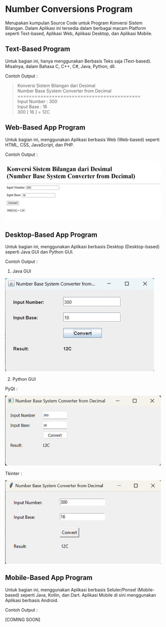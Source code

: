 # Number Conversions Program

Merupakan kumpulan Source Code untuk Program Konversi Sistem Bilangan. Dalam Aplikasi ini tersedia dalam berbagai macam Platform seperti Text-based, Aplikasi Web, Aplikasi Desktop, dan Aplikasi Mobile.

## Text-Based Program

Untuk bagian ini, hanya menggunakan Berbasis Teks saja (Text-based). Misalnya, dalam Bahasa C, C++, C#, Java, Python, dll.

Contoh Output :

> Konversi Sistem Bilangan dari Desimal\
> Number Base System Converter from Decimal\
> ===========================================\
> Input Number : 300\
> Input Base : 16\
> 300 [ 16 ] = 12C

## Web-Based App Program

Untuk bagian ini, menggunakan Aplikasi berbasis Web (Web-based) seperti HTML, CSS, JavaScript, dan PHP.

Contoh Output :

![Konversi Bilangan dengan HTML menggunakan JavaScript dan PHP](./images/konversi-bilangan-dengan-html-js-php.jpg)

## Desktop-Based App Program

Untuk bagian ini, menggunakan Aplikasi berbasis Desktop (Desktop-based) seperti Java GUI dan Python GUI.

Contoh Output :

1. Java GUI

![Konversi Bilangan dengan Java GUI](./images/konversi-bilangan-dengan-java-gui.jpg)

2. Python GUI

PyQt :

![Konversi Bilangan dengan Python GUI PyQt](./images/konversi-bilangan-dengan-python-gui-pyqt.png)

Tkinter :

![Konversi Bilangan dengan Python GUI Tkinter](./images/konversi-bilangan-dengan-python-gui-tkinter.png)

## Mobile-Based App Program

Untuk bagian ini, menggunakan Aplikasi berbasis Seluler/Ponsel (Mobile-based) seperti Java, Kotlin, dan Dart. Aplikasi Mobile di sini menggunakan Aplikasi berbasis Android.

Contoh Output :

[COMING SOON]
